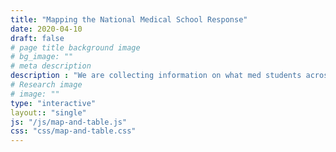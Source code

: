 ```yaml
---
title: "Mapping the National Medical School Response"
date: 2020-04-10
draft: false
# page title background image
# bg_image: ""
# meta description
description : "We are collecting information on what med students across the U.S. and Canada are doing to mobilize their peers in the fight against COVID-19"
# Research image
# image: ""
type: "interactive"
layout:: "single"
js: "/js/map-and-table.js"
css: "css/map-and-table.css"
---
```


<div class="container-fluid">
    <div class="row">
        <div class="col-md-6 col-sm-12">
            <div id="map"></div>
        </div>
        <div class="col-md-6 col-sm-12">
            <div id="table"></div>
        </div>
    </div>
</div>
